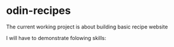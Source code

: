 # odin-recipes
The current working project is about building basic recipe website

I will have to demonstrate folowing skills:
